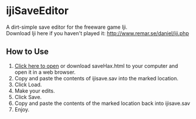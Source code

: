 # ijiSaveEditor
A dirt-simple save editor for the freeware game Iji.  
Download Iji here if you haven't played it: http://www.remar.se/daniel/iji.php

## How to Use
1. [Click here to open](https://cdn.rawgit.com/ilag11111/ijiSaveEditor/f33ec06c340b7a487cf27428f6a2e49f1b0583b3/saveHax.html) or download saveHax.html to your computer and open it in a web browser.
2. Copy and paste the contents of ijisave.sav into the marked location.
3. Click Load.
4. Make your edits.
5. Click Save.
6. Copy and paste the contents of the marked location back into ijisave.sav
7. Enjoy.
